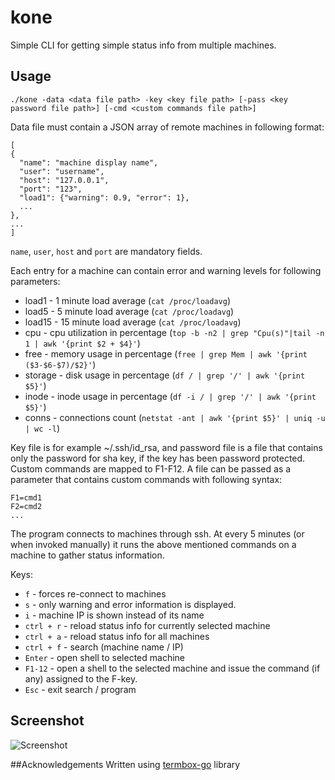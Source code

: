 # kone
Simple CLI for getting simple status info from multiple machines.

## Usage
```
./kone -data <data file path> -key <key file path> [-pass <key password file path>] [-cmd <custom commands file path>]
```

Data file must contain a JSON array of remote machines in following format:
```
[
{
  "name": "machine display name",
  "user": "username",
  "host": "127.0.0.1",
  "port": "123",
  "load1": {"warning": 0.9, "error": 1},
  ...
},
...
]
```
`name`, `user`, `host` and `port` are mandatory fields.

Each entry for a machine can contain error and warning levels for following parameters:
* load1 - 1 minute load average (`cat /proc/loadavg`)
* load5 - 5 minute load average (`cat /proc/loadavg`)
* load15 - 15 minute load average (`cat /proc/loadavg`)
* cpu - cpu utilization in percentage (`top -b -n2 | grep "Cpu(s)"|tail -n 1 | awk '{print $2 + $4}'`)
* free - memory usage in percentage (`free | grep Mem | awk '{print ($3-$6-$7)/$2}'`)
* storage - disk usage in percentage (`df / | grep '/' | awk '{print $5}'`)
* inode - inode usage in percentage (`df -i / | grep '/' | awk '{print $5}'`)
* conns - connections count (`netstat -ant | awk '{print $5}' | uniq -u | wc -l`)

Key file is for example ~/.ssh/id_rsa, and password file is a file that contains only the password for sha key, if the key has been password protected. Custom commands are mapped to F1-F12. A file can be passed as a parameter that contains custom commands with following syntax:
```
F1=cmd1
F2=cmd2
...
```

The program connects to machines through ssh. At every 5 minutes (or when invoked manually) it runs the above mentioned commands on a machine to gather status information.

Keys:
* `f` - forces re-connect to machines
* `s` - only warning and error information is displayed.
* `i` - machine IP is shown instead of its name
* `ctrl + r` -  reload status info for currently selected machine
* `ctrl + a` - reload status info for all machines
* `ctrl + f` - search (machine name / IP)
* `Enter` - open shell to selected machine
* `F1-12` - open a shell to the selected machine and issue the command (if any) assigned to the F-key.
* `Esc` - exit search / program

## Screenshot
![Screenshot](/../screenshot/output.gif?raw=true "Screenshot")

##Acknowledgements
Written using [termbox-go](https://github.com/nsf/termbox-go) library
